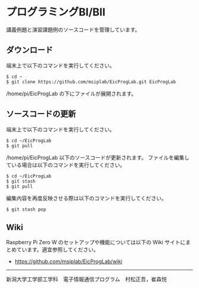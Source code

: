 
# プログラミングBI/BII

講義例題と演習課題例のソースコードを管理しています。

## ダウンロード

端末上で以下のコマンドを実行してください。

    $ cd ~
    $ git clone https://github.com/msiplab/EicProgLab.git EicProgLab

/home/pi/EicProgLab の下にファイルが展開されます。

## ソースコードの更新

端末上で以下のコマンドを実行してください。

    $ cd ~/EicProgLab
    $ git pull

/home/pi/EicProgLab 以下のソースコードが更新されます。
ファイルを編集している場合は以下のコマンドを実行してください。

    $ cd ~/EicProgLab
    $ git stash
    $ git pull

編集内容を再度反映させる際は以下のコマンドを実行してください。

    $ git stash pop

## Wiki

Raspberry Pi Zero W のセットアップや機能については以下の Wiki サイトにまとめています。適宜参照してください。

- https://github.com/msiplab/EicProgLab/wiki

***
新潟大学工学部工学科　電子情報通信プログラム　村松正吾，崔森悦
